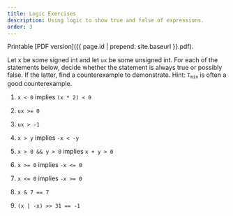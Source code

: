 ```yaml
---
title: Logic Exercises
description: Using logic to show true and false of expressions.
order: 3
---
```

Printable [PDF version]({{ page.id | prepend: site.baseurl }}.pdf).

Let x be some signed int and let `ux` be some unsigned int. For each of the statements below, decide whether the statement is always true or possibly false. If the latter, find a counterexample to demonstrate. Hint: <code class="highlighter-rouge">T<sub>min</sub></code> is often a good counterexample.

1. `x < 0` implies `(x * 2) < 0`

2. `ux >= 0`

3. `ux > -1`

4. `x > y` implies `-x < -y`

5. `x > 0 && y > 0` implies `x + y > 0`

6. `x >= 0` implies `-x <= 0`

7. `x <= 0` implies `-x >= 0`

8. `x & 7 == 7`

9. `(x | -x) >> 31 == -1`
